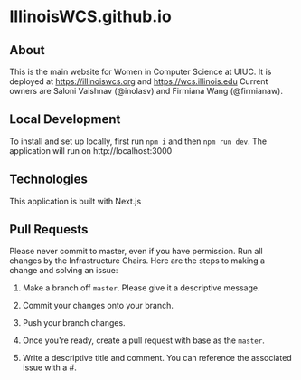 # IllinoisWCS.github.io

## About

This is the main website for Women in Computer Science at UIUC. It is deployed at https://illinoiswcs.org and https://wcs.illinois.edu
Current owners are Saloni Vaishnav (@inolasv) and Firmiana Wang (@firmianaw).

## Local Development

To install and set up locally, first run `npm i` and then `npm run dev`. The application will run on http://localhost:3000

## Technologies

This application is built with Next.js

## Pull Requests

Please never commit to master, even if you have permission.
Run all changes by the Infrastructure Chairs. Here are the steps to making a change and solving an issue:

1. Make a branch off `master`. Please give it a descriptive message.

2. Commit your changes onto your branch.

3. Push your branch changes.

4. Once you're ready, create a pull request with base as the `master`.

5. Write a descriptive title and comment. You can reference the associated issue with a #.
